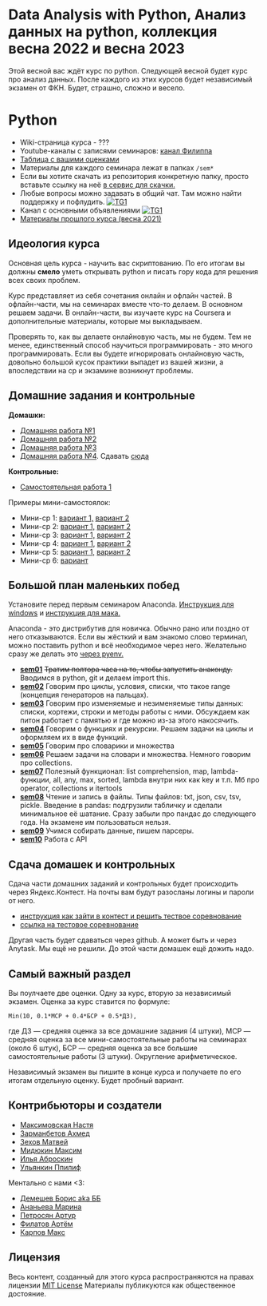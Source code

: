 # Data Analysis with Python, Анализ данных на python, коллекция весна 2022 и весна 2023

Этой весной вас ждёт курс по python. Следующей весной будет курс про анализ данных. После каждого из этих курсов будет независимый экзамен от ФКН. Будет, страшно, сложно и весело.

# Python 

-  Wiki-страница курса - ??? 
- Youtube-каналы с записями семинаров:  [канал Филиппа](https://www.youtube.com/playlist?list=PLNKXA-74YGLi5tYgh2yuvstoMIRcEgWPk)
- [Таблица с вашими оценками](https://docs.google.com/spreadsheets/d/1yAHDJ9wWWYjuEADHdQOxzHo_IMKxINLHAuWICTpJAO0/edit?usp=sharing)
- Материалы для каждого семинара лежат в папках `/sem*`
- Если вы хотите скачать из репозитория конкретную папку, просто вставьте ссылку на неё [в сервис для скачки.](https://minhaskamal.github.io/DownGit/#/home)
- Любые вопросы можно задавать в общий чат. Там можно найти поддержку и пофлудить. [![TG1](https://img.shields.io/badge/Telegram-chat-blue)](https://t.me/+_2BivfQyHHYxMzJi) 
- Канал с основными объявлениями [![TG1](https://img.shields.io/badge/Telegram-chat-blue)](https://t.me/+VyQGUa12HZg4MjAy)
- [Материалы прошлого курса (весна 2021)](https://github.com/hse-econ-data-science/dap_2021_spring)



## Идеология курса

Основная цель курса - научить вас скриптованию. По его итогам вы должны __смело__ уметь открывать python и писать гору кода для решения всех своих проблем.

Курс представляет из себя сочетания онлайн и офлайн частей. В офлайн-части, мы на семинарах вместе что-то делаем. В основном решаем задачи. В онлайн-части, вы изучаете курс на Coursera и дополнительные материалы, которые мы выкладываем.

Проверять то, как вы делаете онлайновую часть, мы не будем. Тем не менее, единственный способ научиться программировать - это много программировать. Если вы будете игнорировать онлайновую часть, довольно большой кусок практики выпадет из вашей жизни, а впоследствии на ср и экзамине возникнут проблемы.   



## Домашние задания и контрольные

__Домашки:__

- [Домашняя работа №1](https://official.contest.yandex.ru/contest/37490/enter/?retPage=problems)
- [Домашняя работа №2](https://official.contest.yandex.ru/contest/38029/enter/?retPage=problems)
- [Домашняя работа №3](https://official.contest.yandex.ru/contest/38029/enter/?retPage=problems)
- [Домашняя работа №4](https://t.me/c/1154842830/100). Сдавать [сюда](https://forms.gle/va18jMuVSQV9ncWb6)


__Контрольные:__

- [Самостоятельная работа 1](https://official.contest.yandex.ru/contest/37927/enter/?retPage=problems)


Примеры мини-самостоялок: 

- Мини-ср 1: [вариант 1,](https://docs.google.com/forms/d/e/1FAIpQLSeiSHS5ZbjfOwSZ1gRnwv4dRAu4ldeimXI6QjV208XGh1n1bg/viewform?usp=sf_link)  [вариант 2](https://docs.google.com/forms/d/e/1FAIpQLSdzBKLF4TjXq_jEYWT8ApxzVcvG9mSBcbIXUYN38M-dSyTUxQ/viewform?usp=sf_link)
- Мини-ср 2: [вариант 1,](https://docs.google.com/forms/d/e/1FAIpQLSea6UXtW2C3LHVvFBGpRFyE6klyz568_526AcZLOyZcjUUqHg/viewform?usp=sf_link) [вариант 2](https://docs.google.com/forms/d/e/1FAIpQLSdXs8kv8nxyvJdV9ESSmZqw3NV955EswiOBt7ZupnWcrXTD5w/viewform?usp=sf_link)
- Мини-ср 3: [вариант 1,](https://docs.google.com/forms/d/e/1FAIpQLSffQuoMUKKozLRIcdf_TKWr8hTmmG2FG_cbwNcoAbWNFWUFbw/viewform?usp=sf_link) [вариант 2](https://docs.google.com/forms/d/e/1FAIpQLScnnl1DlVfrpmZ8IO2fxIqAQzME1ln18vLB1wOCWLKCm06QOQ/viewform?usp=sf_link)
- Мини-ср 4: [вариант 1,](https://docs.google.com/forms/d/e/1FAIpQLSf7uXZJ3Ca3VKMIzwCBLyLtCzKUYTIeGjMOxOtuPwNdFgiGTQ/viewform?usp=sf_link) [вариант 2](https://docs.google.com/forms/d/e/1FAIpQLSe_RFqA-ya1RsVnRDg9XgZRwdcsOWfDxvyF5t4sIhm2EKVhdw/viewform?usp=sf_link)
- Мини-ср 5: [вариант 1,](https://docs.google.com/forms/d/e/1FAIpQLSfySBkHYA_rUXfCS0IXATMAm4rf4vkyv1iIaKXF0Eyr8eNO1w/viewform?usp=sf_link) [вариант 2](https://docs.google.com/forms/d/e/1FAIpQLSd9JIHploK9kNRH-ezNkZbHXdMFrUa8o-YOJaZnQj9s6nAa5A/viewform?usp=sf_link) 
- Мини-ср 6: [вариант](https://docs.google.com/forms/d/e/1FAIpQLSdF-Mkyc2pmTHaGuS00qNOWtyepKQn4FGB4dQtw60yvULjPcQ/viewform?usp=sf_link)


## Большой план маленьких побед

Установите перед первым семинаром Anaconda. [Инструкция для windows](https://github.com/hse-econ-data-science/dap_2020_fall/blob/master/utils/install_conda_windows.pdf) и [инструкция для мака.](https://github.com/hse-econ-data-science/dap_2020_fall/blob/master/utils/install_conda_mac.pdf)

Anaconda - это дистрибутив для новичка. Обычно рано или поздно от него отказываются. Если вы жёсткий и вам знакомо слово терминал, можно поставить python и всё необходимое через него. Желательно сразу же делать это [через pyenv.](https://github.com/pyenv/pyenv)


- [__sem01__](./sem01_intro) ~~Тратим полтора часа на то, чтобы запустить анаконду.~~ Вводимся в python, git и делаем import this.
- [__sem02__](./sem02_for) Говорим про циклы, условия, списки, что такое range (концепция генераторов на пальцах).
- [__sem03__](./sem03_list) Говорим про изменяемые и незименяемые типы данных: списки, кортежи, строки и методы работы с ними. Обсуждаем как питон работает с памятью и где можно из-за этого накосячить.
- [__sem04__](./sem04_functions) Говорим о функциях и рекурсии. Решаем задачи на циклы и оформляем их в виде функций. 
- [__sem05__](./sem05_dict) Говорим про словарики и множества
- [__sem06__](./sem06_dict) Решаем задачи на словари и множества. Немного говорим про collections. 
- [__sem07__](./sem07_wow) Полезный функционал:  list comprehension, map, lambda-функции, all, any, max, sorted, lambda внутри них как key и т.п. Мб про operator, collections и itertools
- [__sem08__](./sem08_write) Чтение и запись в файлы. Типы файлов: txt, json, csv, tsv, pickle. Введение в pandas: подгрузили табличку и сделали минимальное её шатание. Сразу забыли про пандас до следующего года. На экзамене им пользоваться нельзя. 
- [__sem09__](./sem09_parsers) Учимся собирать данные, пишем парсеры.
- [__sem10__](./sem10_API) Работа с API


## Сдача домашек и контрольных

Сдача части домашних заданий и контрольных будет происходить через  Яндекс.Контест. На почты вам будут разосланы логины и пароли от него.

  - [инструкция как зайти в контест и решить тествое соревнование](https://github.com/hse-econ-data-science/dap_2020_fall/blob/master/utils/eds_test_contest.pdf)
  - [ссылка на тестовое соревнование](https://official.contest.yandex.ru/contest/17883/enter)

Другая часть будет сдаваться через github. А может быть и через Anytask. Мы ещё не решили. До этой части домашек ещё дожить надо. 


## Самый важный раздел

Вы поулчаете две оценки. Одну за курс, вторую за независимый экзамен. Оценка за курс ставится по формуле: 


```
Min(10, 0.1*МСР + 0.4*БСР + 0.5*ДЗ),
```

где ДЗ — средняя оценка за все домашние задания (4 штуки), МСР — средняя оценка за все мини-самостоятельные работы на семинарах (около 6 штук), БСР — средняя оценка за все большие самостоятельные работы (3 штуки). Округление арифметическое.

Независимый экзамен вы пишите в конце курса и получаете по его итогам отдельную оценку. Будет пробный вариант. 



## Контрибьюторы и создатели

* [Максимовская Настя](https://github.com/AnastasiyaMax)
* [Зарманбетов Ахмед](https://github.com/ahmedushka7)
* [Зехов Матвей](https://github.com/Pyatachokk)
* [Мидюкин Максим](https://github.com/MidiukinM)
* [Илья Аброскин](https://github.com/ilyaaaaaaaa)
* [Ульянкин Ппилиф](https://github.com/FUlyankin)


Ментально с нами <3:

* [Демешев Борис aka ББ](https://github.com/bdemeshev)
* [Ананьева Марина](https://github.com/anamarina)
* [Петросян Артур](https://github.com/pet67)
* [Филатов Артём](https://github.com/FilatovArtm)
* [Карпов Макс](https://github.com/karpovmax)



## Лицензия

Весь контент, созданный для этого курса распространяются на правах лицензии [MIT License](https://github.com/hse-econ-data-science/dap_2020_fall/blob/master/LICENSE) Материалы публикуются как общественное достояние.
